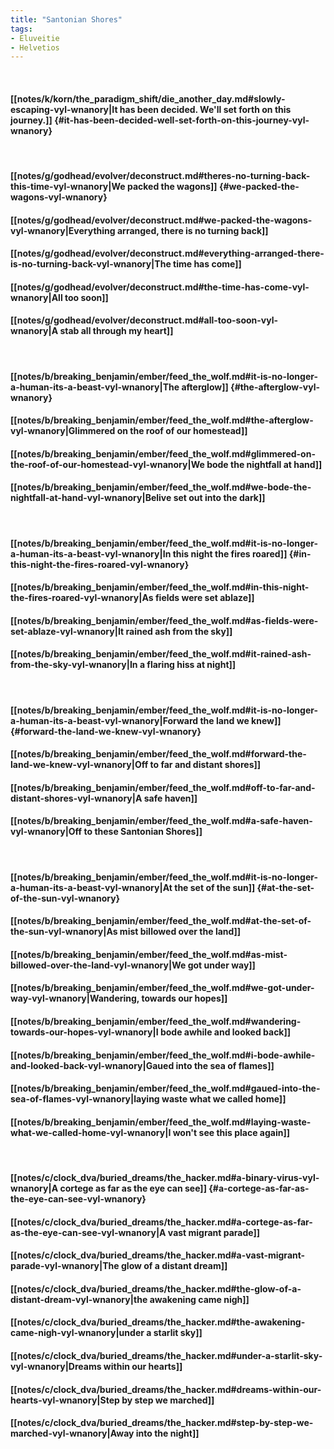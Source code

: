 ```yaml
---
title: "Santonian Shores"
tags:
- Eluveitie
- Helvetios
---
```

&nbsp;
#### [[notes/k/korn/the_paradigm_shift/die_another_day.md#slowly-escaping-vyl-wnanory|It has been decided. We'll set forth on this journey.]] {#it-has-been-decided-well-set-forth-on-this-journey-vyl-wnanory}
&nbsp;
#### [[notes/g/godhead/evolver/deconstruct.md#theres-no-turning-back-this-time-vyl-wnanory|We packed the wagons]] {#we-packed-the-wagons-vyl-wnanory}
#### [[notes/g/godhead/evolver/deconstruct.md#we-packed-the-wagons-vyl-wnanory|Everything arranged, there is no turning back]]
#### [[notes/g/godhead/evolver/deconstruct.md#everything-arranged-there-is-no-turning-back-vyl-wnanory|The time has come]]
#### [[notes/g/godhead/evolver/deconstruct.md#the-time-has-come-vyl-wnanory|All too soon]]
#### [[notes/g/godhead/evolver/deconstruct.md#all-too-soon-vyl-wnanory|A stab all through my heart]]
&nbsp;
#### [[notes/b/breaking_benjamin/ember/feed_the_wolf.md#it-is-no-longer-a-human-its-a-beast-vyl-wnanory|The afterglow]] {#the-afterglow-vyl-wnanory}
#### [[notes/b/breaking_benjamin/ember/feed_the_wolf.md#the-afterglow-vyl-wnanory|Glimmered on the roof of our homestead]]
#### [[notes/b/breaking_benjamin/ember/feed_the_wolf.md#glimmered-on-the-roof-of-our-homestead-vyl-wnanory|We bode the nightfall at hand]]
#### [[notes/b/breaking_benjamin/ember/feed_the_wolf.md#we-bode-the-nightfall-at-hand-vyl-wnanory|Belive set out into the dark]]
&nbsp;
#### [[notes/b/breaking_benjamin/ember/feed_the_wolf.md#it-is-no-longer-a-human-its-a-beast-vyl-wnanory|In this night the fires roared]] {#in-this-night-the-fires-roared-vyl-wnanory}
#### [[notes/b/breaking_benjamin/ember/feed_the_wolf.md#in-this-night-the-fires-roared-vyl-wnanory|As fields were set ablaze]]
#### [[notes/b/breaking_benjamin/ember/feed_the_wolf.md#as-fields-were-set-ablaze-vyl-wnanory|It rained ash from the sky]]
#### [[notes/b/breaking_benjamin/ember/feed_the_wolf.md#it-rained-ash-from-the-sky-vyl-wnanory|In a flaring hiss at night]]
&nbsp;
#### [[notes/b/breaking_benjamin/ember/feed_the_wolf.md#it-is-no-longer-a-human-its-a-beast-vyl-wnanory|Forward the land we knew]] {#forward-the-land-we-knew-vyl-wnanory}
#### [[notes/b/breaking_benjamin/ember/feed_the_wolf.md#forward-the-land-we-knew-vyl-wnanory|Off to far and distant shores]]
#### [[notes/b/breaking_benjamin/ember/feed_the_wolf.md#off-to-far-and-distant-shores-vyl-wnanory|A safe haven]]
#### [[notes/b/breaking_benjamin/ember/feed_the_wolf.md#a-safe-haven-vyl-wnanory|Off to these Santonian Shores]]
&nbsp;
#### [[notes/b/breaking_benjamin/ember/feed_the_wolf.md#it-is-no-longer-a-human-its-a-beast-vyl-wnanory|At the set of the sun]] {#at-the-set-of-the-sun-vyl-wnanory}
#### [[notes/b/breaking_benjamin/ember/feed_the_wolf.md#at-the-set-of-the-sun-vyl-wnanory|As mist billowed over the land]]
#### [[notes/b/breaking_benjamin/ember/feed_the_wolf.md#as-mist-billowed-over-the-land-vyl-wnanory|We got under way]]
#### [[notes/b/breaking_benjamin/ember/feed_the_wolf.md#we-got-under-way-vyl-wnanory|Wandering, towards our hopes]]
#### [[notes/b/breaking_benjamin/ember/feed_the_wolf.md#wandering-towards-our-hopes-vyl-wnanory|I bode awhile and looked back]]
#### [[notes/b/breaking_benjamin/ember/feed_the_wolf.md#i-bode-awhile-and-looked-back-vyl-wnanory|Gaued into the sea of flames]]
#### [[notes/b/breaking_benjamin/ember/feed_the_wolf.md#gaued-into-the-sea-of-flames-vyl-wnanory|laying waste what we called home]]
#### [[notes/b/breaking_benjamin/ember/feed_the_wolf.md#laying-waste-what-we-called-home-vyl-wnanory|I won't see this place again]]
&nbsp;
#### [[notes/c/clock_dva/buried_dreams/the_hacker.md#a-binary-virus-vyl-wnanory|A cortege as far as the eye can see]] {#a-cortege-as-far-as-the-eye-can-see-vyl-wnanory}
#### [[notes/c/clock_dva/buried_dreams/the_hacker.md#a-cortege-as-far-as-the-eye-can-see-vyl-wnanory|A vast migrant parade]]
#### [[notes/c/clock_dva/buried_dreams/the_hacker.md#a-vast-migrant-parade-vyl-wnanory|The glow of a distant dream]]
#### [[notes/c/clock_dva/buried_dreams/the_hacker.md#the-glow-of-a-distant-dream-vyl-wnanory|the awakening came nigh]]
#### [[notes/c/clock_dva/buried_dreams/the_hacker.md#the-awakening-came-nigh-vyl-wnanory|under a starlit sky]]
#### [[notes/c/clock_dva/buried_dreams/the_hacker.md#under-a-starlit-sky-vyl-wnanory|Dreams within our hearts]]
#### [[notes/c/clock_dva/buried_dreams/the_hacker.md#dreams-within-our-hearts-vyl-wnanory|Step by step we marched]]
#### [[notes/c/clock_dva/buried_dreams/the_hacker.md#step-by-step-we-marched-vyl-wnanory|Away into the night]]
